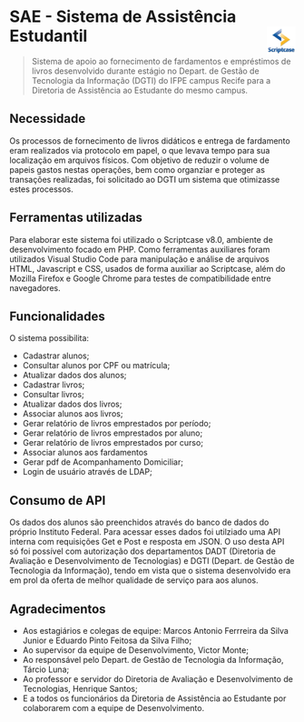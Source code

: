 # SAE - Sistema de Assistência Estudantil <img src="logo/scriptcase.jpg" width="50" height="50" align="right">

> Sistema de apoio ao fornecimento de fardamentos e empréstimos de livros desenvolvido durante estágio no Depart. de Gestão de Tecnologia da Informação (DGTI) do IFPE campus Recife para a Diretoria de Assistência ao Estudante do mesmo campus.

## Necessidade

Os processos de fornecimento de livros didáticos e entrega de fardamento eram realizados via protocolo em papel, o que levava tempo para sua localização em arquivos físicos. Com objetivo de reduzir o volume de papeis gastos nestas operações, bem como organziar e proteger as transações realizadas, foi solicitado ao DGTI um sistema que otimizasse estes processos.

## Ferramentas utilizadas

Para elaborar este sistema foi utilizado o Scriptcase v8.0, ambiente de desenvolvimento focado em PHP. Como ferramentas auxiliares foram utilizados Visual Studio Code para manipulação e análise de arquivos HTML, Javascript e CSS, usados de forma auxiliar ao Scriptcase, além do Mozilla Firefox e Google Chrome para testes de compatibilidade entre navegadores.

## Funcionalidades

O sistema possibilita:

* Cadastrar alunos;
* Consultar alunos por CPF ou matrícula;
* Atualizar dados dos alunos;
* Cadastrar livros;
* Consultar livros;
* Atualizar dados dos livros;
* Associar alunos aos livros;
* Gerar relatório de livros emprestados por período;
* Gerar relatório de livros emprestados por aluno;
* Gerar relatório de livros emprestados por curso;
* Associar alunos aos fardamentos
* Gerar pdf de Acompanhamento Domiciliar;
* Login de usuário através de LDAP;

## Consumo de API

Os dados dos alunos são preenchidos através do banco de dados do próprio Instituto Federal. Para acessar esses dados foi utilziado uma API interna com requisições Get e Post e resposta em JSON. O uso desta API só foi possível com autorização dos departamentos DADT (Diretoria de Avaliação e Desenvolvimento de Tecnologias) e DGTI (Depart. de Gestão de Tecnologia da Informação), tendo em vista que o sistema desenvolvido era em prol da oferta de melhor qualidade de serviço para aos alunos.

## Agradecimentos

* Aos estagiários e colegas de equipe: Marcos Antonio Ferrreira da Silva Junior e Eduardo Pinto Feitosa da Silva Filho;
* Ao supervisor da equipe de Desenvolvimento, Victor Monte;
* Ao responsável pelo Depart. de Gestão de Tecnologia da Informação, Tárcio Luna;
* Ao professor e servidor do Diretoria de Avaliação e Desenvolvimento de Tecnologias, Henrique Santos;
* E a todos os funcionários da Diretoria de Assistência ao Estudante por colaborarem com a equipe de Desenvolvimento.
